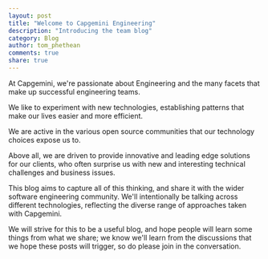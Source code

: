 ```yaml
---
layout: post
title: "Welcome to Capgemini Engineering"
description: "Introducing the team blog"
category: Blog
author: tom_phethean
comments: true
share: true
---
```


At Capgemini, we're passionate about Engineering and the many facets that make up
successful engineering teams.

We like to experiment with new technologies, establishing
patterns that make our lives easier and more efficient.

We are active in the
various open source communities that our technology choices expose us to.

Above all, we are driven to provide innovative and leading edge solutions for our clients,
who often surprise us with new and interesting technical challenges and business issues.

This blog aims to capture all of this thinking, and share it with the wider
software engineering community. We'll intentionally be talking across different
technologies, reflecting the diverse range of approaches taken with Capgemini.

We will strive for this to be a useful blog, and hope people will learn some things 
from what we share; we know we'll learn from the discussions that we hope
these posts will trigger, so do please join in the conversation.
